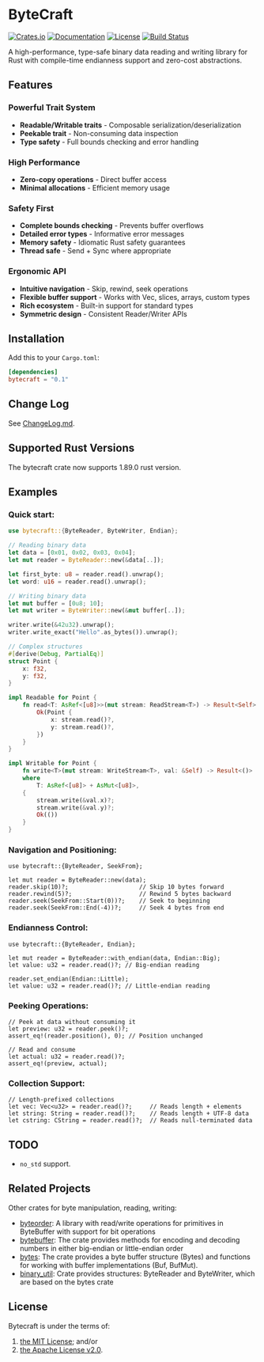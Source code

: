 # ByteCraft

[![Crates.io](https://img.shields.io/crates/v/bytecraft.svg)](https://crates.io/crates/bytecraft)
[![Documentation](https://docs.rs/bytecraft/badge.svg)](https://docs.rs/bytecraft)
[![License](https://img.shields.io/crates/l/bytecraft.svg)](https://github.com/yourusername/bytecraft/blob/master/LICENSE)
[![Build Status](https://github.com/yourusername/bytecraft/workflows/CI/badge.svg)](https://github.com/yourusername/bytecraft/actions)

A high-performance, type-safe binary data reading and writing library for Rust with compile-time endianness support and zero-cost abstractions.

## Features

### **Powerful Trait System**
- **Readable/Writable traits** - Composable serialization/deserialization
- **Peekable trait** - Non-consuming data inspection
- **Type safety** - Full bounds checking and error handling

### **High Performance**
- **Zero-copy operations** - Direct buffer access
- **Minimal allocations** - Efficient memory usage

### **Safety First**
- **Complete bounds checking** - Prevents buffer overflows
- **Detailed error types** - Informative error messages
- **Memory safety** - Idiomatic Rust safety guarantees
- **Thread safe** - Send + Sync where appropriate

### **Ergonomic API**
- **Intuitive navigation** - Skip, rewind, seek operations
- **Flexible buffer support** - Works with Vec, slices, arrays, custom types
- **Rich ecosystem** - Built-in support for standard types
- **Symmetric design** - Consistent Reader/Writer APIs

## Installation

Add this to your `Cargo.toml`:

```toml
[dependencies]
bytecraft = "0.1"
```

## Change Log

See [ChangeLog.md](https://github.com/Igor743646/bytecraft/blob/master/ChangeLog.md).

## Supported Rust Versions

The bytecraft crate now supports 1.89.0 rust version.

## Examples

### Quick start:

```rust
use bytecraft::{ByteReader, ByteWriter, Endian};

// Reading binary data
let data = [0x01, 0x02, 0x03, 0x04];
let mut reader = ByteReader::new(&data[..]);

let first_byte: u8 = reader.read().unwrap();
let word: u16 = reader.read().unwrap();

// Writing binary data
let mut buffer = [0u8; 10];
let mut writer = ByteWriter::new(&mut buffer[..]);

writer.write(&42u32).unwrap();
writer.write_exact("Hello".as_bytes()).unwrap();

// Complex structures
#[derive(Debug, PartialEq)]
struct Point {
    x: f32,
    y: f32,
}

impl Readable for Point {
    fn read<T: AsRef<[u8]>>(mut stream: ReadStream<T>) -> Result<Self> {
        Ok(Point {
            x: stream.read()?,
            y: stream.read()?,
        })
    }
}

impl Writable for Point {
    fn write<T>(mut stream: WriteStream<T>, val: &Self) -> Result<()>
    where
        T: AsRef<[u8]> + AsMut<[u8]>,
    {
        stream.write(&val.x)?;
        stream.write(&val.y)?;
        Ok(())
    }
}
```

### Navigation and Positioning:

```rust,no_run
use bytecraft::{ByteReader, SeekFrom};

let mut reader = ByteReader::new(data);
reader.skip(10)?;                    // Skip 10 bytes forward
reader.rewind(5)?;                   // Rewind 5 bytes backward
reader.seek(SeekFrom::Start(0))?;    // Seek to beginning
reader.seek(SeekFrom::End(-4))?;     // Seek 4 bytes from end
```

### Endianness Control:

```rust,no_run
use bytecraft::{ByteReader, Endian};

let mut reader = ByteReader::with_endian(data, Endian::Big);
let value: u32 = reader.read()?; // Big-endian reading

reader.set_endian(Endian::Little);
let value: u32 = reader.read()?; // Little-endian reading
```

### Peeking Operations:

```rust,no_run
// Peek at data without consuming it
let preview: u32 = reader.peek()?;
assert_eq!(reader.position(), 0); // Position unchanged

// Read and consume
let actual: u32 = reader.read()?;
assert_eq!(preview, actual);
```

### Collection Support:

```rust,no_run
// Length-prefixed collections
let vec: Vec<u32> = reader.read()?;     // Reads length + elements
let string: String = reader.read()?;    // Reads length + UTF-8 data
let cstring: CString = reader.read()?;  // Reads null-terminated data
```

## TODO

* `no_std` support.

## Related Projects

Other crates for byte manipulation, reading, writing:
* [byteorder]: A library with read/write operations for primitives in ByteBuffer with support for bit operations
* [bytebuffer]: The crate provides methods for encoding and decoding numbers in either big-endian or little-endian order
* [bytes]: The crate provides a byte buffer structure (Bytes) and functions for working with buffer implementations (Buf, BufMut).
* [binary_util]: Crate provides structures: ByteReader and ByteWriter, which are based on the bytes crate

## License

Bytecraft is under the terms of:

1. [the MIT License](https://opensource.org/license/MIT); and/or
2. [the Apache License v2.0](http://www.apache.org/licenses/LICENSE-2.0).

[Rust]: https://www.rust-lang.org/
[byteorder]: https://docs.rs/byteorder/latest/byteorder/
[bytebuffer]: https://docs.rs/bytebuffer/latest/bytebuffer/struct.ByteBuffer.html
[bytes]: https://docs.rs/bytes/latest/bytes/
[binary_util]: https://docs.rs/binary-util/latest/binary_util/